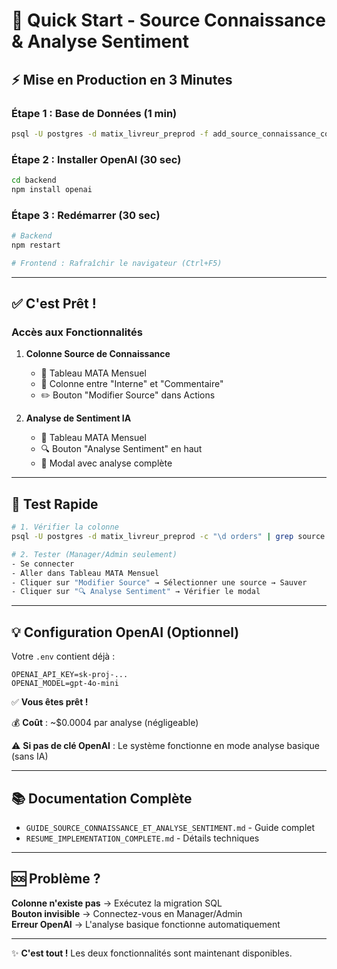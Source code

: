 # 🚀 Quick Start - Source Connaissance & Analyse Sentiment

## ⚡ Mise en Production en 3 Minutes

### Étape 1 : Base de Données (1 min)
```bash
psql -U postgres -d matix_livreur_preprod -f add_source_connaissance_column.sql
```

### Étape 2 : Installer OpenAI (30 sec)
```bash
cd backend
npm install openai
```

### Étape 3 : Redémarrer (30 sec)
```bash
# Backend
npm restart

# Frontend : Rafraîchir le navigateur (Ctrl+F5)
```

---

## ✅ C'est Prêt !

### Accès aux Fonctionnalités

1. **Colonne Source de Connaissance**
   - 📍 Tableau MATA Mensuel
   - 🎯 Colonne entre "Interne" et "Commentaire"
   - ✏️ Bouton "Modifier Source" dans Actions

2. **Analyse de Sentiment IA**
   - 📍 Tableau MATA Mensuel
   - 🔍 Bouton "Analyse Sentiment" en haut
   - 🤖 Modal avec analyse complète

---

## 🧪 Test Rapide

```bash
# 1. Vérifier la colonne
psql -U postgres -d matix_livreur_preprod -c "\d orders" | grep source

# 2. Tester (Manager/Admin seulement)
- Se connecter
- Aller dans Tableau MATA Mensuel
- Cliquer sur "Modifier Source" → Sélectionner une source → Sauver
- Cliquer sur "🔍 Analyse Sentiment" → Vérifier le modal
```

---

## 💡 Configuration OpenAI (Optionnel)

Votre `.env` contient déjà :
```env
OPENAI_API_KEY=sk-proj-...
OPENAI_MODEL=gpt-4o-mini
```

✅ **Vous êtes prêt !**

💰 **Coût** : ~$0.0004 par analyse (négligeable)

⚠️ **Si pas de clé OpenAI** : Le système fonctionne en mode analyse basique (sans IA)

---

## 📚 Documentation Complète

- `GUIDE_SOURCE_CONNAISSANCE_ET_ANALYSE_SENTIMENT.md` - Guide complet
- `RESUME_IMPLEMENTATION_COMPLETE.md` - Détails techniques

---

## 🆘 Problème ?

**Colonne n'existe pas** → Exécutez la migration SQL  
**Bouton invisible** → Connectez-vous en Manager/Admin  
**Erreur OpenAI** → L'analyse basique fonctionne automatiquement

---

✨ **C'est tout !** Les deux fonctionnalités sont maintenant disponibles.

